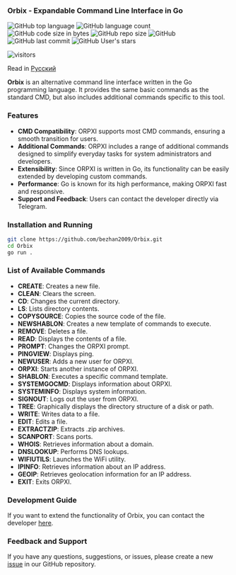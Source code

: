 
### Orbix - Expandable Command Line Interface in Go

![GitHub top language](https://img.shields.io/github/languages/top/bezhan2009/ORPXI) 
![GitHub language count](https://img.shields.io/github/languages/count/bezhan2009/ORPXI)
![GitHub code size in bytes](https://img.shields.io/github/languages/code-size/bezhan2009/ORPXI)
![GitHub repo size](https://img.shields.io/github/repo-size/bezhan2009/ORPXI) 
![GitHub](https://img.shields.io/github/license/bezhan2009/ORPXI) 
![GitHub last commit](https://img.shields.io/github/last-commit/bezhan2009/ORPXI)
![GitHub User's stars](https://img.shields.io/github/stars/bezhan2009?style=social)

<p align="left">
    <img src="https://visitor-badge.laobi.icu/badge?page_id=bezhan2009.ORPXI" alt="visitors"/>
</p>

Read in [Русский](README.ru.md)

**Orbix** is an alternative command line interface written in the Go programming language. It provides the same basic commands as the standard CMD, but also includes additional commands specific to this tool.

### Features

- **CMD Compatibility**: ORPXI supports most CMD commands, ensuring a smooth transition for users.
- **Additional Commands**: ORPXI includes a range of additional commands designed to simplify everyday tasks for system administrators and developers.
- **Extensibility**: Since ORPXI is written in Go, its functionality can be easily extended by developing custom commands.
- **Performance**: Go is known for its high performance, making ORPXI fast and responsive.
- **Support and Feedback**: Users can contact the developer directly via Telegram.

### Installation and Running

```bash
git clone https://github.com/bezhan2009/Orbix.git
cd Orbix
go run .
```

### List of Available Commands

- **CREATE**: Creates a new file.
- **CLEAN**: Clears the screen.
- **CD**: Changes the current directory.
- **LS**: Lists directory contents.
- **COPYSOURCE**: Copies the source code of the file.
- **NEWSHABLON**: Creates a new template of commands to execute.
- **REMOVE**: Deletes a file.
- **READ**: Displays the contents of a file.
- **PROMPT**: Changes the ORPXI prompt.
- **PINGVIEW**: Displays ping.
- **NEWUSER**: Adds a new user for ORPXI.
- **ORPXI**: Starts another instance of ORPXI.
- **SHABLON**: Executes a specific command template.
- **SYSTEMGOCMD**: Displays information about ORPXI.
- **SYSTEMINFO**: Displays system information.
- **SIGNOUT**: Logs out the user from ORPXI.
- **TREE**: Graphically displays the directory structure of a disk or path.
- **WRITE**: Writes data to a file.
- **EDIT**: Edits a file.
- **EXTRACTZIP**: Extracts .zip archives.
- **SCANPORT**: Scans ports.
- **WHOIS**: Retrieves information about a domain.
- **DNSLOOKUP**: Performs DNS lookups.
- **WIFIUTILS**: Launches the WiFi utility.
- **IPINFO**: Retrieves information about an IP address.
- **GEOIP**: Retrieves geolocation information for an IP address.
- **EXIT**: Exits ORPXI.

### Development Guide

If you want to extend the functionality of Orbix, you can contact the developer [here](https://t.me/Rust_Bezhan).

### Feedback and Support

If you have any questions, suggestions, or issues, please create a new [issue](https://github.com/bezhan2009/Orbix/issues/new) in our GitHub repository.
